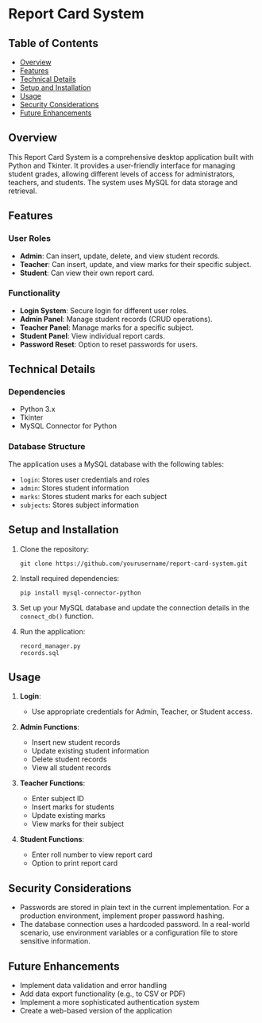 # Report Card System


## Table of Contents
- [Overview](#overview)
- [Features](#features)
- [Technical Details](#technical-details)
- [Setup and Installation](#setup-and-installation)
- [Usage](#usage)
- [Security Considerations](#security-considerations)
- [Future Enhancements](#future-enhancements)


## Overview
This Report Card System is a comprehensive desktop application built with Python and Tkinter. It provides a user-friendly interface for managing student grades, allowing different levels of access for administrators, teachers, and students. The system uses MySQL for data storage and retrieval.


## Features

### User Roles
- **Admin**: Can insert, update, delete, and view student records.
- **Teacher**: Can insert, update, and view marks for their specific subject.
- **Student**: Can view their own report card.

### Functionality
- **Login System**: Secure login for different user roles.
- **Admin Panel**: Manage student records (CRUD operations).
- **Teacher Panel**: Manage marks for a specific subject.
- **Student Panel**: View individual report cards.
- **Password Reset**: Option to reset passwords for users.

## Technical Details

### Dependencies
- Python 3.x
- Tkinter
- MySQL Connector for Python

### Database Structure
The application uses a MySQL database with the following tables:
- `login`: Stores user credentials and roles
- `admin`: Stores student information
- `marks`: Stores student marks for each subject
- `subjects`: Stores subject information

## Setup and Installation

1. Clone the repository:
   ```
   git clone https://github.com/yourusername/report-card-system.git
   ```

2. Install required dependencies:
   ```
   pip install mysql-connector-python
   ```

3. Set up your MySQL database and update the connection details in the `connect_db()` function.

4. Run the application:
   ```
   record_manager.py
   records.sql
   ```

## Usage

1. **Login**: 
   - Use appropriate credentials for Admin, Teacher, or Student access.

2. **Admin Functions**:
   - Insert new student records
   - Update existing student information
   - Delete student records
   - View all student records

3. **Teacher Functions**:
   - Enter subject ID
   - Insert marks for students
   - Update existing marks
   - View marks for their subject

4. **Student Functions**:
   - Enter roll number to view report card
   - Option to print report card

## Security Considerations

- Passwords are stored in plain text in the current implementation. For a production environment, implement proper password hashing.
- The database connection uses a hardcoded password. In a real-world scenario, use environment variables or a configuration file to store sensitive information.

## Future Enhancements

- Implement data validation and error handling
- Add data export functionality (e.g., to CSV or PDF)
- Implement a more sophisticated authentication system
- Create a web-based version of the application
